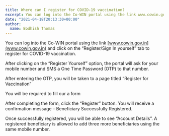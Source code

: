```yaml
---
title: Where can I register for COVID-19 vaccination?
excerpt: You can log into the Co-WIN portal using the link www.cowin.gov.in and click on the “Register/Sign In yourself” tab to register for COVID-19 vaccination.
date: "2021-04-18T20:13:30+00:00"
author:
  name: Bodhish Thomas
---
```


You can log into the Co-WIN portal using the link [www.cowin.gov.in](www.cowin.gov.in) and click on the “Register/Sign In yourself” tab to register for COVID-19 vaccination.

After clicking on the “Register Yourself” option, the portal will ask for your mobile number and SMS a One Time Password (OTP) to that number.

After entering the OTP, you will be taken to a page titled “Register for Vaccination”

You will be required to fill our a form

After completing the form, click the “Register” button. You will receive a confirmation message – Beneficiary Successfully Registered.

Once successfully registered, you will be able to see “Account Details”. A registered beneficiary is allowed to add three more beneficiaries using the same mobile number.
